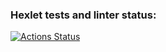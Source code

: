 ### Hexlet tests and linter status:
[![Actions Status](https://github.com/Rodgare/php-project-9/actions/workflows/hexlet-check.yml/badge.svg)](https://github.com/Rodgare/php-project-9/actions)